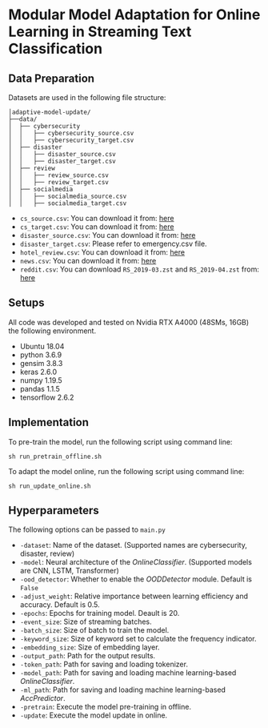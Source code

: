 # Modular Model Adaptation for Online Learning in Streaming Text Classification

## Data Preparation

Datasets are used in the following file structure:

```
│adaptive-model-update/
├──data/
│  ├── cybersecurity
│  │   ├── cybersecurity_source.csv
│  │   ├── cybersecurity_target.csv
│  ├── disaster
│  │   ├── disaster_source.csv
│  │   ├── disaster_target.csv
│  ├── review
│  │   ├── review_source.csv
│  │   ├── review_target.csv
│  ├── socialmedia
│  │   ├── socialmedia_source.csv
│  │   ├── socialmedia_target.csv
```

- `cs_source.csv`: You can download it from: [here](https://github.com/behzadanksu/cybertweets)
- `cs_target.csv`: You can download it from: [here](https://github.com/ndionysus/multitask-cyberthreat-detection)
- `disaster_source.csv`: You can download it from: [here](https://www.kaggle.com/competitions/nlp-getting-started/data)
- `disaster_target.csv`: Please refer to emergency.csv file.
- `hotel_review.csv`: You can download it from: [here](https://www.yelp.com/dataset)
- `news.csv`: You can download it from: [here](https://msnews.github.io/)
- `reddit.csv`: You can download `RS_2019-03.zst` and `RS_2019-04.zst` from: [here](https://academictorrents.com/details/ba051999301b109eab37d16f027b3f49ade2de13/tech&hit=1&filelist=1)

## Setups

All code was developed and tested on Nvidia RTX A4000 (48SMs, 16GB) the following environment.
- Ubuntu 18.04
- python 3.6.9
- gensim 3.8.3
- keras 2.6.0
- numpy 1.19.5
- pandas 1.1.5
- tensorflow 2.6.2

## Implementation

To pre-train the model, run the following script using command line:

```shell
sh run_pretrain_offline.sh
```

To adapt the model online, run the following script using command line:

```shell
sh run_update_online.sh
```

## Hyperparameters

The following options can be passed to `main.py`
- `-dataset`: Name of the dataset. (Supported names are cybersecurity, disaster, review)
- `-model`: Neural architecture of the _OnlineClassifier_. (Supported models are CNN, LSTM, Transformer)
- `-ood_detector`: Whether to enable the _OODDetector_ module. Default is `False`
- `-adjust_weight`: Relative importance between learning efficiency and accuracy. Default is 0.5.
- `-epochs`: Epochs for training model. Deault is 20.
- `-event_size`: Size of streaming batches.
- `-batch_size`: Size of batch to train the model.
- `-keyword_size`: Size of keyword set to calculate the frequency indicator. 
- `-embedding_size`: Size of embedding layer.
- `-output_path`: Path for the output results.
- `-token_path`: Path for saving and loading tokenizer.
- `-model_path`: Path for saving and loading machine learning-based _OnlineClassifier_.
- `-ml_path`: Path for saving and loading machine learning-based _AccPredictor_.
- `-pretrain`: Execute the model pre-training in offline.
- `-update`: Execute the model update in online.  
